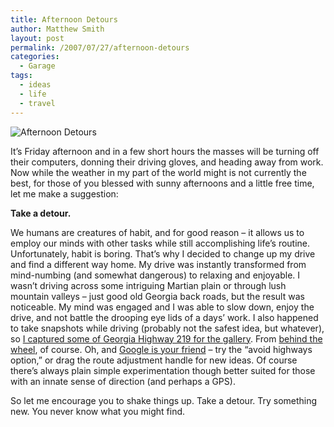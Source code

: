 ```yaml
---
title: Afternoon Detours
author: Matthew Smith
layout: post
permalink: /2007/07/27/afternoon-detours
categories:
  - Garage
tags:
  - ideas
  - life
  - travel
---
```

<div>
  <img src="http://archive.digivation.net/wp-content/uploads/2007/07/afternoon_detour1.jpg" alt="Afternoon Detours" />
</div>

It&#8217;s Friday afternoon and in a few short hours the masses will be turning off their computers, donning their driving gloves, and heading away from work. Now while the weather in my part of the world might is not currently the best, for those of you blessed with sunny afternoons and a little free time, let me make a suggestion:

**Take a detour.**

We humans are creatures of habit, and for good reason &#8211; it allows us to employ our minds with other tasks while still accomplishing life&#8217;s routine. Unfortunately, habit is boring. That&#8217;s why I decided to change up my drive and find a different way home. My drive was instantly transformed from mind-numbing (and somewhat dangerous) to relaxing and enjoyable. I wasn&#8217;t driving across some intriguing Martian plain or through lush mountain valleys &#8211; just good old Georgia back roads, but the result was noticeable. My mind was engaged and I was able to slow down, enjoy the drive, and not battle the drooping eye lids of a days&#8217; work. I also happened to take snapshots while driving (probably not the safest idea, but whatever), so [I captured some of Georgia Highway 219 for the gallery][1]. From [behind the wheel][2], of course. Oh, and [Google is your friend][3] &#8211; try the &#8220;avoid highways option,&#8221; or drag the route adjustment handle for new ideas. Of course there&#8217;s always plain simple experimentation though better suited for those with an innate sense of direction (and perhaps a GPS).

So let me encourage you to shake things up. Take a detour. Try something new. You never know what you might find.

 [1]: http://archive.digivation.net/v/vehicles/drive77/
 [2]: http://archive.digivation.net/v/vehicles/drive77/IMG_2725.jpg.html
 [3]: http://maps.google.com